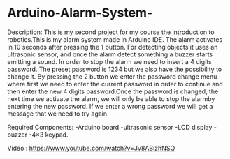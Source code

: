 # Arduino-Alarm-System-
  Description:
This is my second project for my course the introduction to robotics.This is my alarm system made in Arduino IDE.
The alarm activates in 10 seconds after pressing the 1 button. 
For detecting objects it uses an ultrasonic sensor, and once the alarm detect something a buzzer starts emitting a sound. 
In order to stop the alarm we need to insert a 4 digits password. The preset password is 1234 but we also have the possibility 
to change it.
By pressing the 2 button we enter the password change menu where first we need to enter the current password in order to 
continue and then enter the new 4 digits password.Once the password is changed, the next time we activate the alarm,
we will only be able to stop the alarmby entering the new password. If we enter a wrong password we will get a message
that we need to try again.
  
  Required Components:
   -Arduino board 
   -ultrasonic sensor 
   -LCD display
   -buzzer
   -4×3 keypad.
   
   Video :
   https://www.youtube.com/watch?v=Jv8ABizhNSQ
